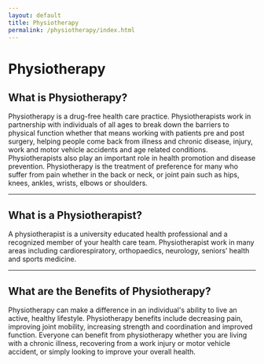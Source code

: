 ```yaml
---
layout: default
title: Physiotherapy
permalink: /physiotherapy/index.html
---
```


# Physiotherapy

## What is Physiotherapy?

Physiotherapy is a drug-free health care practice. Physiotherapists work in partnership with individuals of all ages to break down the barriers to physical function whether that means working with patients pre and post surgery, helping people come back from illness and chronic disease, injury, work  and motor vehicle accidents and age related conditions. Physiotherapists also play an important role in health promotion and disease prevention. Physiotherapy is the treatment of preference for many who suffer from pain whether in the back or neck, or joint pain such as hips, knees, ankles, wrists, elbows or shoulders.

***

## What is a Physiotherapist?

A physiotherapist is a university educated health professional and a recognized member of your health care team. Physiotherapist work in many areas including cardiorespiratory, orthopaedics, neurology, seniors’ health and sports medicine. 

***

## What are the Benefits of Physiotherapy?

Physiotherapy can make a difference in an individual's ability to live an active, healthy lifestyle. Physiotherapy benefits include decreasing pain, improving joint mobility, increasing strength and coordination and improved function. Everyone can benefit from physiotherapy whether you are living with a chronic illness, recovering from a work injury or motor vehicle accident, or simply looking to improve your overall health.
